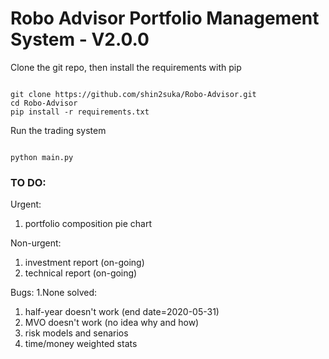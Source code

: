# Robo Advisor Portfolio Management System - V2.0.0

Clone the git repo, then install the requirements with pip

```

git clone https://github.com/shin2suka/Robo-Advisor.git
cd Robo-Advisor
pip install -r requirements.txt

```

Run the trading system

```

python main.py

```


### TO DO:
Urgent:
1. portfolio composition pie chart

Non-urgent:
1. investment report (on-going)
2. technical report (on-going)

Bugs:
1.None
  solved:
  1. half-year doesn't work (end date=2020-05-31)
  2. MVO doesn't work (no idea why and how)
  3. risk models and senarios
  4. time/money weighted stats
